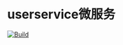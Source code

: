 # userservice微服务

[![Build](https://github.com/HooYa-Bigdata/userservice/actions/workflows/workflow.yaml/badge.svg)](https://github.com/HooYa-Bigdata/userservice/actions/workflows/workflow.yaml)